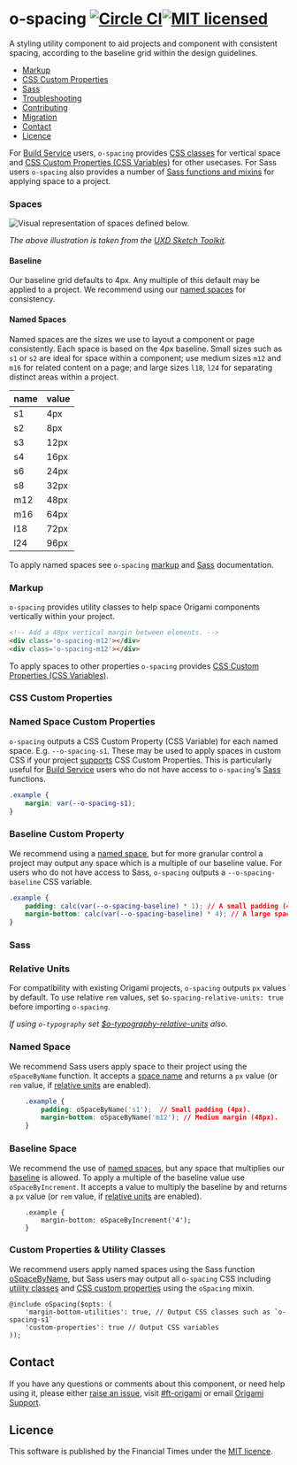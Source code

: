 o-spacing [![Circle CI](https://circleci.com/gh/Financial-Times/o-spacing/tree/master.svg?style=svg)](https://circleci.com/gh/Financial-Times/o-spacing/tree/master)[![MIT licensed](https://img.shields.io/badge/license-MIT-blue.svg)](#licence)
=================

A styling utility component to aid projects and component with consistent spacing, according to the baseline grid within the design guidelines.

- [Markup](#markup)
- [CSS Custom Properties](#css-custom-properties)
- [Sass](#sass)
- [Troubleshooting](#troubleshooting)
- [Contributing](#contributing)
- [Migration](#migration)
- [Contact](#contact)
- [Licence](#licence)

For [Build Service](https://www.ft.com/__origami/service/build/v2/) users, `o-spacing` provides [CSS classes](#markup) for vertical space and [CSS Custom Properties (CSS Variables)](#css-custom-properties) for other usecases. For Sass users `o-spacing` also provides a number of [Sass functions and mixins](#sass) for applying space to a project.

### Spaces

![Visual representation of spaces defined below.](https://user-images.githubusercontent.com/10405691/57918050-e9381780-788d-11e9-8310-ba5053c0c84a.png)

_The above illustration is taken from the [UXD Sketch Toolkit](https://sites.google.com/ft.com/ft-design-system)._

#### Baseline

Our baseline grid defaults to 4px. Any multiple of this default may be applied to a project. We recommend using our [named spaces](#named-spaces) for consistency.

#### Named Spaces

Named spaces are the sizes we use to layout a component or page consistently. Each space is based on the 4px baseline. Small sizes such as `s1` or `s2` are ideal for space within a component; use medium sizes `m12` and `m16` for related content on a page; and large sizes `l18`, `l24` for separating distinct areas within a project.

| name | value |
|------|-------|
| s1 | 4px |
| s2 | 8px |
| s3 | 12px |
| s4 | 16px |
| s6 | 24px |
| s8 | 32px |
| m12 | 48px |
| m16 | 64px |
| l18 | 72px |
| l24 | 96px |

To apply named spaces see `o-spacing` [markup](#markup) and [Sass](#sass) documentation.

### Markup

`o-spacing` provides utility classes to help space Origami components vertically within your project.

```html
<!-- Add a 48px vertical margin between elements. -->
<div class='o-spacing-m12'></div>
<div class='o-spacing-m12'></div>
```

To apply spaces to other properties `o-spacing` provides [CSS Custom Properties (CSS Variables)](#css-custom-properties).

### CSS Custom Properties

### Named Space Custom Properties

`o-spacing` outputs a CSS Custom Property (CSS Variable) for each named space. E.g. `--o-spacing-s1`. These may be used to apply spaces in custom CSS if your project [supports](https://caniuse.com/#feat=css-variables) CSS Custom Properties. This is particularly useful for [Build Service](https://www.ft.com/__origami/service/build/v2/) users who do not have access to `o-spacing`'s [Sass](#sass) functions.

```css
.example {
	margin: var(--o-spacing-s1);
}
```

### Baseline Custom Property

We recommend using a [named space](#named-spaces), but for more granular control a project may output any space which is a multiple of our baseline value. For users who do not have access to Sass, `o-spacing` outputs a `--o-spacing-baseline` CSS variable.

```css
.example {
	padding: calc(var(--o-spacing-baseline) * 1); // A small padding (4px).
	margin-bottom: calc(var(--o-spacing-baseline) * 4); // A large space (16px).
}
```

### Sass

### Relative Units

For compatibility with existing Origami projects, `o-spacing` outputs `px` values by default. To use relative `rem` values, set `$o-spacing-relative-units: true` before importing `o-spacing`.

_If using `o-typography` set [$o-typography-relative-units](https://registry.origami.ft.com/components/o-typography@5.11.3/sassdoc?brand=master#variable-o-typography-relative-units) also._

### Named Space

We recommend Sass users apply space to their project using the `oSpaceByName` function. It accepts a [space name](#named-spaces) and returns a `px` value (or `rem` value, if [relative units](#relative-units) are enabled).

```css
	.example {
		padding: oSpaceByName('s1');  // Small padding (4px).
		margin-bottom: oSpaceByName('m12'); // Medium margin (48px).
	}
```

### Baseline Space

We recommend the use of [named spaces](#named-space), but any space that multiplies our [baseline](#baseline) is allowed. To apply a multiple of the baseline value use `oSpaceByIncrement`. It accepts a value to multiply the baseline by and returns a `px` value (or `rem` value, if [relative units](#relative-units) are enabled).

```
	.example {
		margin-bottom: oSpaceByIncrement('4');
	}
```

### Custom Properties &amp; Utility Classes

We recommend users apply named spaces using the Sass function [oSpaceByName](#named-space), but Sass users may output all `o-spacing` CSS including [utility classes](#markup) and [CSS custom properties](#css-custom-properties) using the `oSpacing` mixin.

```
@include oSpacing($opts: (
	'margin-bottom-utilities': true, // Output CSS classes such as `o-spacing-s1`
	'custom-properties': true // Output CSS variables
));
```

## Contact

If you have any questions or comments about this component, or need help using it, please either [raise an issue](https://github.com/Financial-Times/o-spacing/issues), visit [#ft-origami](https://financialtimes.slack.com/messages/ft-origami/) or email [Origami Support](mailto:origami-support@ft.com).

## Licence

This software is published by the Financial Times under the [MIT licence](http://opensource.org/licenses/MIT).
